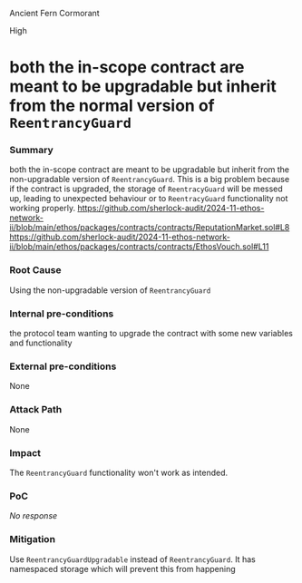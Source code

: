 Ancient Fern Cormorant

High

# both the in-scope contract are meant to be upgradable but inherit from the normal version of `ReentrancyGuard`

### Summary

both the in-scope contract are meant to be upgradable but inherit from the non-upgradable version of `ReentrancyGuard`. This is a big problem because if the contract is upgraded, the storage of `ReentracyGuard` will be messed up, leading to  unexpected behaviour or to `ReentracyGuard` functionality not working properly.
https://github.com/sherlock-audit/2024-11-ethos-network-ii/blob/main/ethos/packages/contracts/contracts/ReputationMarket.sol#L8
https://github.com/sherlock-audit/2024-11-ethos-network-ii/blob/main/ethos/packages/contracts/contracts/EthosVouch.sol#L11

### Root Cause

Using the non-upgradable version of `ReentrancyGuard`

### Internal pre-conditions

the protocol team wanting to upgrade the contract with some new variables and functionality

### External pre-conditions

None

### Attack Path

None

### Impact

The `ReentrancyGuard` functionality won't work as intended.

### PoC

_No response_

### Mitigation

Use `ReentrancyGuardUpgradable` instead of `ReentrancyGuard`. It has namespaced storage which will prevent this from happening 